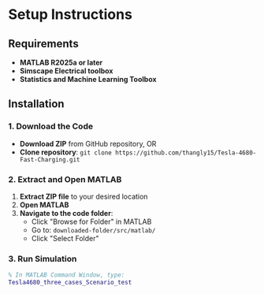 # Setup Instructions

## Requirements

- **MATLAB R2025a or later**
- **Simscape Electrical toolbox**  
- **Statistics and Machine Learning Toolbox**

## Installation

### 1. Download the Code
- **Download ZIP** from GitHub repository, OR
- **Clone repository**: `git clone https://github.com/thangly15/Tesla-4680-Fast-Charging.git`

### 2. Extract and Open MATLAB
1. **Extract ZIP file** to your desired location
2. **Open MATLAB**
3. **Navigate to the code folder**:
   - Click "Browse for Folder" in MATLAB
   - Go to: `downloaded-folder/src/matlab/`
   - Click "Select Folder"

### 3. Run Simulation
```matlab
% In MATLAB Command Window, type:
Tesla4680_three_cases_Scenario_test
